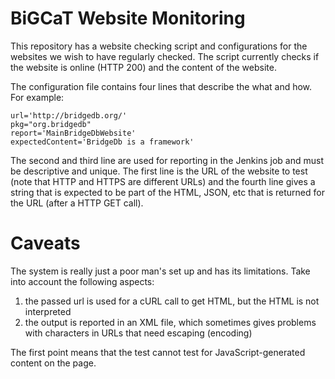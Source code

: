 # BiGCaT Website Monitoring

This repository has a website checking script and configurations for the websites we wish to have regularly checked.
The script currently checks if the website is online (HTTP 200) and the content of the website.

The configuration file contains four lines that describe the what and how. For example:

```properties
url='http://bridgedb.org/'
pkg="org.bridgedb"
report='MainBridgeDbWebsite'
expectedContent='BridgeDb is a framework'
```

The second and third line are used for reporting in the Jenkins job and must be descriptive and
unique. The first line is the URL of the website to test (note that HTTP and HTTPS are different URLs)
and the fourth line gives a string that is expected to be part of the HTML, JSON, etc that is
returned for the URL (after a HTTP GET call).

# Caveats

The system is really just a poor man's set up and has its limitations. Take into account the following
aspects:

1. the passed url is used for a cURL call to get HTML, but the HTML is not interpreted
2. the output is reported in an XML file, which sometimes gives problems with characters in URLs that need escaping (encoding)

The first point means that the test cannot test for JavaScript-generated content on the page.
